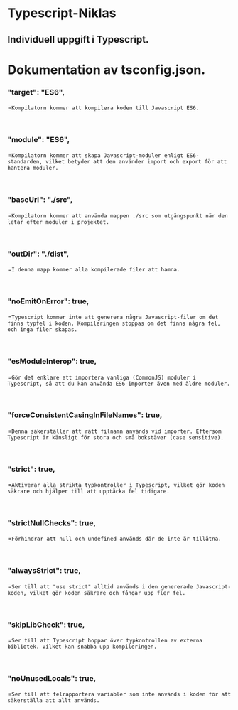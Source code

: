 # Typescript-Niklas
## Individuell uppgift i Typescript.

# Dokumentation av tsconfig.json.

### "target": "ES6", 
=```` Kompilatorn kommer att kompilera koden till Javascript ES6. ````

<br>

### "module": "ES6",
=````Kompilatorn kommer att skapa Javascript-moduler enligt ES6-standarden, vilket betyder att den använder import och export för att hantera moduler.````

<br>

### "baseUrl": "./src",
=````Kompilatorn kommer att använda mappen ./src som utgångspunkt när den letar efter moduler i projektet.````

<br>

### "outDir": "./dist",
=````I denna mapp kommer alla kompilerade filer att hamna.````

<br>

### "noEmitOnError": true,
=````Typescript kommer inte att generera några Javascript-filer om det finns typfel i koden. Kompileringen stoppas om det finns några fel, och inga filer skapas.````

<br>

### "esModuleInterop": true,
=````Gör det enklare att importera vanliga (CommonJS) moduler i Typescript, så att du kan använda ES6-importer även med äldre moduler.````

<br>

### "forceConsistentCasingInFileNames": true,
=````Denna säkerställer att rätt filnamn används vid importer. Eftersom Typescript är känsligt för stora och små bokstäver (case sensitive).````

<br>

### "strict": true,
=````Aktiverar alla strikta typkontroller i Typescript, vilket gör koden säkrare och hjälper till att upptäcka fel tidigare.````

<br>

### "strictNullChecks": true,
=````Förhindrar att null och undefined används där de inte är tillåtna.````

<br>

### "alwaysStrict": true,
=````Ser till att "use strict" alltid används i den genererade Javascript-koden, vilket gör koden säkrare och fångar upp fler fel.````

<br>

### "skipLibCheck": true,
=````Ser till att Typescript hoppar över typkontrollen av externa bibliotek. Vilket kan snabba upp kompileringen.````

<br>

### "noUnusedLocals": true,
=````Ser till att felrapportera variabler som inte används i koden för att säkerställa att allt används.````
